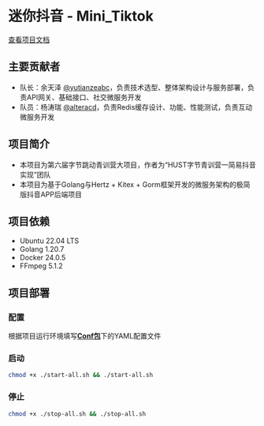 # 迷你抖音 - Mini_Tiktok
[查看项目文档](https://p01un12ypkm.feishu.cn/docx/Wb1ldLO6xo3LZzx8xR0chpiYntg)
## 主要贡献者
* 队长：余天泽 [@yutianzeabc](https://github.com/yutianzeabc)，负责技术选型、整体架构设计与服务部署，负责API网关、基础接口、社交微服务开发
* 队员：杨涛瑞 [@alteracd](https://github.com/alteracd)，负责Redis缓存设计、功能、性能测试，负责互动微服务开发
## 项目简介
* 本项目为第六届字节跳动青训营大项目，作者为“HUST字节青训营一简易抖音实现”团队
* 本项目为基于Golang与Hertz + Kitex + Gorm框架开发的微服务架构的极简版抖音APP后端项目
## 项目依赖
* Ubuntu 22.04 LTS
* Golang 1.20.7
* Docker 24.0.5
* FFmpeg 5.1.2
## 项目部署
### 配置
根据项目运行环境填写[**Conf包**](https://github.com/HUST-MiniTiktok/mini_tiktok/tree/master/pkg/conf)下的YAML配置文件
### 启动
```bash
chmod +x ./start-all.sh && ./start-all.sh
```
### 停止
```bash
chmod +x ./stop-all.sh && ./stop-all.sh
```
